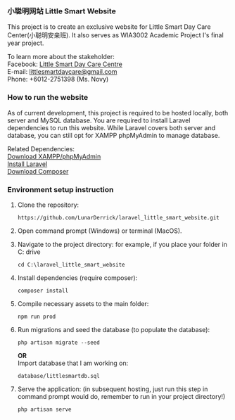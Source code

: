 ### 小聪明网站 Little Smart Website 
This project is to create an exclusive website for Little Smart Day Care Center(小聪明安亲班). It also serves as WIA3002 Academic Project I's final year project.

To learn more about the stakeholder:\
Facebook: [Little Smart Day Care Centre](https://www.facebook.com/p/%E5%B0%8F%E8%81%AA%E6%98%8ELittle-Smart-Day-Care-Centre-100064129656590) <br />
E-mail: littlesmartdaycare@gmail.com\
Phone: +6012-2751398 (Ms. Novy)

### How to run the website
As of current development, this project is required to be hosted locally, both server and MySQL database. You are required to install Laravel dependencies to run this website. While Laravel covers both server and database, you can still opt for XAMPP phpMyAdmin to manage database.

Related Dependencies:\
[Download XAMPP/phpMyAdmin](https://www.apachefriends.org/download.html)\
[Install Laravel](https://laravel.com/docs/11.x/installation)\
[Download Composer](https://getcomposer.org/download/)

### Environment setup instruction
1. Clone the repository:
   ```
   https://github.com/LunarDerrick/laravel_little_smart_website.git
   ```
2. Open command prompt (Windows) or terminal (MacOS).
   
3. Navigate to the project directory:
   for example, if you place your folder in C: drive
   ```
   cd C:\laravel_little_smart_website
   ```
4. Install dependencies (require composer):
   ```
   composer install
   ```
5. Compile necessary assets to the main folder:
   ```
   npm run prod
   ```
7. Run migrations and seed the database (to populate the database):
   ```
   php artisan migrate --seed
   ```
   **OR**\
   Import database that I am working on:
   ```
   database/littlesmartdb.sql
   ```
8. Serve the application:
   (in subsequent hosting, just run this step in command prompt would do, remember to run in your project directory!)
   ```
   php artisan serve
   ```
